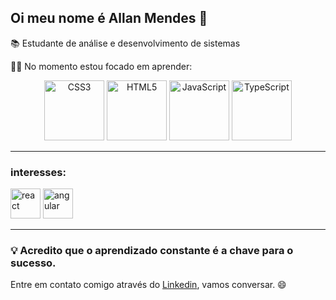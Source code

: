 ## Oi meu nome é Allan Mendes  👋

📚 Estudante de análise e desenvolvimento de sistemas

👨‍🎓 No momento estou focado em aprender:

<p align="center">
  <img src="https://github.com/allan516/allan516/assets/79980519/ec551263-5df9-4d74-9b7d-f87d233c9155" alt="CSS3" width="96" height="96">
  <img src="https://github.com/allan516/allan516/assets/79980519/bded9730-3d78-4871-a3e0-e5c3fc9ddd60" alt="HTML5" width="96" height="96">
  <img src="https://github.com/allan516/allan516/assets/79980519/1313c224-8d58-4bc8-98c1-626870fef52b" alt="JavaScript" width="96" height="96">
  <img src="https://github.com/user-attachments/assets/3896d932-373f-47e7-b97d-128cf7df7338" alt="TypeScript" width="96" height="96">
</p>


---

### interesses:

<p align="left">
  <img src="https://github.com/allan516/allan516/assets/79980519/2a7542ed-a396-4aaa-94de-35962da4bcad" alt="react" width="48" height="48">
  <img src="https://github.com/allan516/allan516/assets/79980519/ea991b28-ca43-4b3f-a42c-415e09bc93ee" alt="angular" height="48" width="48px">
</p>

---

### 💡 Acredito que o aprendizado constante é a chave para o sucesso.

Entre em contato comigo através do [Linkedin](https://www.linkedin.com/in/allan-mendes-437182283/), vamos conversar. 😄

<!--
**allan516/allan516** is a ✨ _special_ ✨ repository because its `README.md` (this file) appears on your GitHub profile.

Here are some ideas to get you started:

- 🔭 I’m currently working on ...
- 🌱 I’m currently learning ...
- 👯 I’m looking to collaborate on ...
- 🤔 I’m looking for help with ...
- 💬 Ask me about ...
- 📫 How to reach me: ...
- 😄 Pronouns: ...
- ⚡ Fun fact: ...
-->

